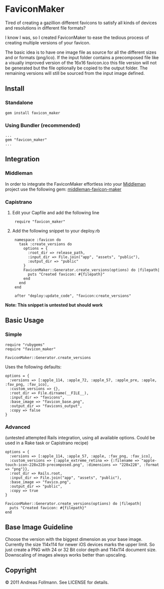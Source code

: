 FaviconMaker
============

Tired of creating a gazillion different favicons to satisfy all kinds of devices and resolutions in different file formats? 

I know I was, so I created FaviconMaker to ease the tedious process of creating multiple versions of your favicon.

The basic idea is to have one image file as source for all the different sizes and or formats (png/ico). If the input folder contains a precomposed file like a visually improved version of the 16x16 favicon.ico this file version will not be generated but the file optionally be copied to the output folder. The remaining versions will still be sourced from the input image defined.

## Install
### Standalone
    gem install favicon_maker

### Using Bundler (recommended)
    ...
    gem "favicon_maker"
    ...

## Integration
### Middleman
In order to integrate the FaviconMaker effortless into your [Middleman](https://github.com/tdreyno/middleman) project use the following gem: [middleman-favicon-maker](https://github.com/follmann/middleman-favicon-maker)
### Capistrano
1. Edit your Capfile and add the following line

        require "favicon_maker"

2. Add the following snippet to your deploy.rb

        namespace :favicon do
          task :create_versions do
            options = {
              :root_dir => release_path,
              :input_dir => File.join("app", "assets", "public"),
              :output_dir => "public"
            }
            FaviconMaker::Generator.create_versions(options) do |filepath|
              puts "Created favicon: #{filepath}"
            end
          end
        end

        after "deploy:update_code", "favicon:create_versions"

**Note: This snippet is untested but should work**

## Basic Usage
### Simple
    require "rubygems"
    require "favicon_maker"
    
    FaviconMaker::Generator.create_versions

Uses the following defaults:

    options = {
      :versions => [:apple_114, :apple_72, :apple_57, :apple_pre, :apple, :fav_png, :fav_ico],
      :custom_versions => {},
      :root_dir => File.dirname(__FILE__),
      :input_dir => "favicons",
      :base_image => "favicon_base.png",
      :output_dir => "favicons_output",
      :copy => false
    }

### Advanced 
(untested attempted Rails integration, using all available options. Could be used in a Rake task or Capistrano recipe)

    options = {
      :versions => [:apple_114, :apple_57, :apple, :fav_png, :fav_ico],
      :custom_versions => {:apple_extreme_retina => {:filename => "apple-touch-icon-228x228-precomposed.png", :dimensions => "228x228", :format => "png"}},
      :root_dir => Rails.root,
      :input_dir => File.join("app", "assets", "public"),
      :base_image => "favico.png",
      :output_dir => "public",
      :copy => true
    }
    
    FaviconMaker::Generator.create_versions(options) do |filepath|
      puts "Created favicon: #{filepath}"
    end
    
## Base Image Guideline
Choose the version with the biggest dimension as your base image. Currently the size 114x114 for newer iOS devices marks the upper limit. So just create a PNG with 24 or 32 Bit color depth and 114x114 document size. Downscaling of images always works better than upscaling.

## Copyright

&copy; 2011 Andreas Follmann. See LICENSE for details.